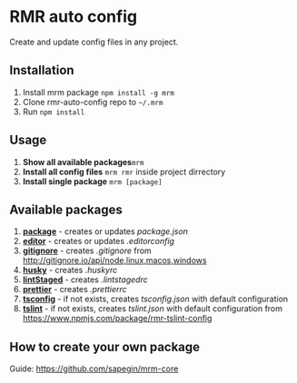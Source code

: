 # RMR auto config

Create and update config files in any project.

## Installation

1. Install mrm package  `npm install -g mrm`
2. Clone rmr-auto-config repo to `~/.mrm`
3. Run `npm install`

## Usage

1. **Show all available packages**`mrm`
2. **Install all config files** `mrm rmr` inside project dirrectory
3. **Install single package** `mrm [package]`

## Available packages
1. [**package**](https://github.com/n1zee/rmr-auto-config/package/index.js "**package**") - creates or updates *package.json*
2. [**editor**](https://github.com/n1zee/rmr-auto-config/editor/index.js "**editor**") - creates or updates *.editorconfig*
3. [**gitignore**](https://github.com/n1zee/rmr-auto-config/gitignore/index.js "***gitignore***") - creates *.gitignore* from http://gitignore.io/api/node,linux,macos,windows
4. [**husky**](https://github.com/n1zee/rmr-auto-config/husky/index.js "***husky***") - creates *.huskyrc*
5. [**lintStaged**](https://github.com/n1zee/rmr-auto-config/lintStaged/index.js "***lintStaged***") - creates *.lintstagedrc*
6. [**prettier**](https://github.com/n1zee/rmr-auto-config/prettier/index.js "***prettier***") - creates *.prettierrc*
7. [**tsconfig**](https://github.com/n1zee/rmr-auto-config/tsconfig/index.js "***tsconfig***") -  if not exists, creates *tsconfig.json* with default configuration
8. [**tslint**](https://github.com/n1zee/rmr-auto-config/tslint/index.js "***tsconfig***") -  if not exists, creates *tslint.json* with default configuration from https://www.npmjs.com/package/rmr-tslint-config

## How to create your own package
Guide: https://github.com/sapegin/mrm-core
